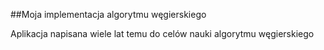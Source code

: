 ##Moja implementacja algorytmu węgierskiego

Aplikacja napisana wiele lat temu do celów nauki algorytmu węgierskiego
